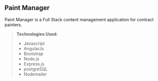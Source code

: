 Paint Manager
-------------

Paint Manager is a Full Stack content management application for contract painters. 


> **Technologies Used:**
> - Javascript
> - AngularJs
> - Bootstrap 
> - Node.js
> - Express.js
> - postgreSQL
> - Nodemailer
